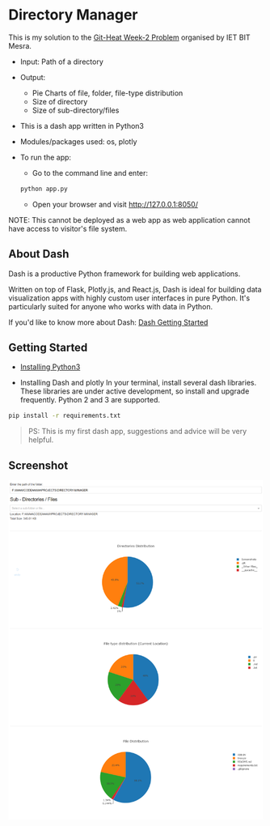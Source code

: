 # Directory Manager 

This is my solution to the [Git-Heat Week-2 Problem](https://github.com/ietbitmesra/Git-Heat/tree/master/Week-2) organised by IET BIT Mesra.

* Input: Path of a directory
* Output: 
	* Pie Charts of file, folder, file-type distribution
	* Size of directory
	* Size of sub-directory/files

* This is a dash app written in Python3
* Modules/packages used: os, plotly
* To run the app:
	* Go to the command line and enter: 
	```sh 
	python app.py 
	```
	* Open your browser and visit http://127.0.0.1:8050/ 

NOTE: This cannot be deployed as a web app as web application cannot have access to visitor's file system. 

## About Dash

Dash is a productive Python framework for building web applications.

Written on top of Flask, Plotly.js, and React.js, Dash is ideal for building data visualization apps with highly custom user interfaces in pure Python. It's particularly suited for anyone who works with data in Python.

If you'd like to know more about Dash: [Dash Getting Started](https://dash.plot.ly)

## Getting Started

* [Installing Python3](https://www.commonlounge.com/discussion/59b4cc482d6c4ebab9c3653cce230955)

* Installing Dash and plotly
In your terminal, install several dash libraries. These libraries are under active development, so install and upgrade frequently. Python 2 and 3 are supported.
```sh
pip install -r requirements.txt

```

>PS: This is my first dash app, suggestions and advice will be very helpful.


## Screenshot
![alt text](Screenshots/ss-2.png "Sample Path")







